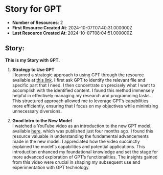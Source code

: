# Story for GPT

- **Number of Resources**: 2
- **First Resource Created At**: 2024-10-07T07:40:31.000000Z
- **Last Resource Created At**: 2024-10-07T08:04:51.000000Z

## Story:

**This is my Story with GPT.**

1. **Strategy to Use GPT**  
   I learned a strategic approach to using GPT through the resource available at [this link](https://chatgpt.com/c/67036b08-df6c-800d-adf3-8218eb9456fe). I first ask GPT to identify the relevant file and specific part that I need. I then concentrate on precisely what I want to accomplish with the identified content. I found this method immensely helpful in effectively managing my research and programming tasks. This structured approach allowed me to leverage GPT’s capabilities more efficiently, ensuring that I focus on my objectives while minimizing unnecessary diversions.

2. **Good Intro to the New Model**    
   I watched a YouTube video as an introduction to the new GPT model, available [here](https://www.youtube.com/watch?v=DQacCB9tDaw), which was published just four months ago. I found this resource valuable in understanding the fundamental advancements made in the new model. I appreciated how the video succinctly explained the model's capabilities and potential applications. This introduction enhanced my foundational knowledge and set the stage for more advanced exploration of GPT’s functionalities. The insights gained from this video were crucial in shaping my subsequent use and experimentation with GPT technology.